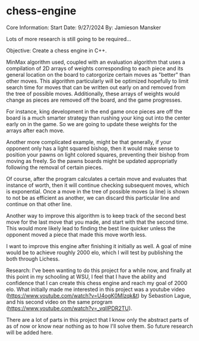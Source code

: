 # chess-engine
Core Information:
  Start Date: 9/27/2024
  By: Jamieson Mansker

Lots of more research is still going to be required...

Objective:
  Create a chess engine in C++.
  
  MinMax algorithm used, coupled with an evaluation algorithm that uses a compilation of 2D arrays of weights corresponding to each piece and its general location on the board to catorgorize certain moves as "better" than other moves. This algorithm particularly will be optimized hopefully to limit search time for moves that can be written out early on and removed from the tree of possible moves. Additionally, these arrays of weights would change as pieces are removed off the board, and the game progresses. 
  
  For instance, king development in the end game once pieces are off the board is a much smarter strategy than rushing your king out into the center early on in the game.
  So we are going to update these weights for the arrays after each move. 

  Another more complicated example, might be that generally, if your opponent only has a light squared bishop, then it would make sense to position your pawns on light colored squares, preventing their bishop from moving as freely. So the pawns boards might be updated appropriatly following the removal of certain pieces.

  Of course, after the program calculates a certain move and evaluates that instance of worth, then it will continue checking subsequent moves, which is exponential. Once a move in the tree of possible moves (a line) is shown to not be as efficient as another, we can discard this particular line and continue on that other line.

  Another way to improve this algorithm is to keep track of the second best move for the last move that you made, and start with that the second time. This would more likely lead to finding the best line quicker unless the opponent moved a piece that made this move worth less.
  
  I want to improve this engine after finishing it initially as well. A goal of mine would be to achieve roughly 2000 elo, which I will test by publishing the both through Lichess.

Research:
  I've been wanting to do this project for a while now, and finally at this point in my schooling at WSU, I feel that I have the ability and confidence that I can create this chess engine and reach my goal of 2000 elo. What initially made me interested in this project was a youtube video (https://www.youtube.com/watch?v=U4ogK0MIzqk&t) by Sebastion Lague, and his second video on the same program (https://www.youtube.com/watch?v=_vqlIPDR2TU).

  There are a lot of parts in this project that I know only the abstract parts of as of now or know near nothing as to how I'll solve them. So future research will be added here.



  
